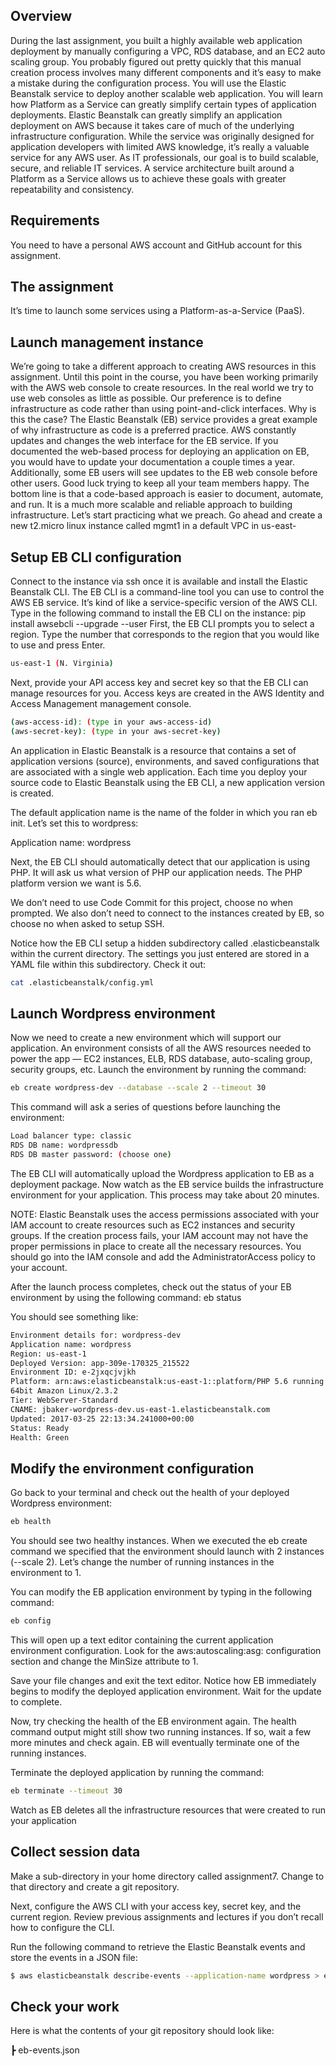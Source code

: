 ## Overview 
During the last assignment, you built a highly available web application deployment by manually configuring a VPC, RDS database, and an EC2 auto scaling group. You probably figured out pretty quickly that this manual creation process involves many different components and it’s easy to make a mistake during the configuration process. 
You will use the Elastic Beanstalk service to deploy another scalable web application. You will learn how Platform as a Service can greatly simplify certain types of application deployments. 
Elastic Beanstalk can greatly simplify an application deployment on AWS because it takes care of much of the underlying infrastructure configuration. While the service was originally designed for application developers with limited AWS knowledge, it’s really a valuable service for any AWS user. As IT professionals, our goal is to build scalable, secure, and reliable IT services. A service architecture built around a Platform as a Service allows us to achieve these goals with greater repeatability and consistency.

## Requirements 
You need to have a personal AWS account and GitHub account for this assignment. 

## The assignment 
It’s time to launch some services using a Platform-as-a-Service (PaaS).

## Launch management instance 
We’re going to take a different approach to creating AWS resources in this assignment. Until this point in the course, you have been working primarily with the AWS web console to create resources. In the real world we try to use web consoles as little as possible. Our preference is to define infrastructure as code rather than using point-and-click interfaces. 
Why is this the case? The Elastic Beanstalk (EB) service provides a great example of why infrastructure as code is a preferred practice. AWS constantly updates and changes the web interface for the EB service. If you documented the web-based process for deploying an application on EB, you would have to update your documentation a couple times a year. Additionally, some EB users will see updates to the EB web console before other users. Good luck trying to keep all your team members happy. 
The bottom line is that a code-based approach is easier to document, automate, and run. It is a much more scalable and reliable approach to building infrastructure. Let’s start practicing what we preach. 
Go ahead and create a new t2.micro linux instance called mgmt1 in a default VPC in us-east-

## Setup EB CLI configuration 
Connect to the instance via ssh once it is available and install the Elastic Beanstalk CLI. The EB CLI is a command-line tool you can use to control the AWS EB service. It’s kind of like a service-specific version of the AWS CLI. Type in the following command to install the EB CLI on the instance: 
pip install awsebcli --upgrade --user 
First, the EB CLI prompts you to select a region. Type the number that corresponds to the region that you would like to use and press Enter. 
```sh
us-east-1 (N. Virginia) 
```
Next, provide your API access key and secret key so that the EB CLI can manage resources for you. Access keys are created in the AWS Identity and Access Management management console.
```sh
(aws-access-id): (type in your aws-access-id) 
(aws-secret-key): (type in your aws-secret-key) 
```
An application in Elastic Beanstalk is a resource that contains a set of application versions (source), environments, and saved configurations that are associated with a single web application. Each time you deploy your source code to Elastic Beanstalk using the EB CLI, a new application version is created. 

The default application name is the name of the folder in which you ran eb init. Let’s set this to wordpress: 

Application name: wordpress 

Next, the EB CLI should automatically detect that our application is using PHP. It will ask us what version of PHP our application needs. The PHP platform version we want is 5.6.

We don’t need to use Code Commit for this project, choose no when prompted. 
We also don’t need to connect to the instances created by EB, so choose no when asked to setup SSH. 

Notice how the EB CLI setup a hidden subdirectory called .elasticbeanstalk within the current directory. The settings you just entered are stored in a YAML file within this subdirectory. Check it out: 
```sh
cat .elasticbeanstalk/config.yml
```
## Launch Wordpress environment 
Now we need to create a new environment which will support our application. An environment consists of all the AWS resources needed to power the app — EC2 instances, ELB, RDS database, auto-scaling group, security groups, etc. Launch the environment by running the command: 
```sh
eb create wordpress-dev --database --scale 2 --timeout 30 
```
This command will ask a series of questions before launching the environment:
```sh
Load balancer type: classic 
RDS DB name: wordpressdb 
RDS DB master password: (choose one)
```
The EB CLI will automatically upload the Wordpress application to EB as a deployment package. Now watch as the EB service builds the infrastructure environment for your application. This process may take about 20 minutes. 

NOTE: Elastic Beanstalk uses the access permissions associated with your IAM account to create resources such as EC2 instances and security groups. If the creation process fails, your IAM account may not have the proper permissions in place to create all the necessary resources. You should go into the IAM console and add the AdministratorAccess policy to your account. 

After the launch process completes, check out the status of your EB environment by using the following command: 
eb status 

You should see something like: 
```sh
Environment details for: wordpress-dev 
Application name: wordpress 
Region: us-east-1 
Deployed Version: app-309e-170325_215522 
Environment ID: e-2jxqcjvjkh 
Platform: arn:aws:elasticbeanstalk:us-east-1::platform/PHP 5.6 running on 
64bit Amazon Linux/2.3.2 
Tier: WebServer-Standard 
CNAME: jbaker-wordpress-dev.us-east-1.elasticbeanstalk.com 
Updated: 2017-03-25 22:13:34.241000+00:00 
Status: Ready 
Health: Green
```

## Modify the environment configuration 
Go back to your terminal and check out the health of your deployed Wordpress environment: 
```sh
eb health
```
You should see two healthy instances. When we executed the eb create command we specified that the environment should launch with 2 instances (--scale 2). Let’s change the number of running instances in the environment to 1. 

You can modify the EB application environment by typing in the following command: 
```sh
eb config
```
This will open up a text editor containing the current application environment configuration. Look for the aws:autoscaling:asg: configuration section and change the MinSize attribute to 1. 

Save your file changes and exit the text editor. Notice how EB immediately begins to modify the deployed application environment. Wait for the update to complete. 

Now, try checking the health of the EB environment again. The health command output might still show two running instances. If so, wait a few more minutes and check again. EB will eventually terminate one of the running instances. 

Terminate the deployed application by running the command: 
```sh
eb terminate --timeout 30 
```

Watch as EB deletes all the infrastructure resources that were created to run your application

## Collect session data 
Make a sub-directory in your home directory called assignment7. Change to that directory and create a git repository. 

Next, configure the AWS CLI with your access key, secret key, and the current region. Review previous assignments and lectures if you don’t recall how to configure the CLI. 

Run the following command to retrieve the Elastic Beanstalk events and store the events in a JSON file: 
```sh
$ aws elasticbeanstalk describe-events --application-name wordpress > ebevents.json
```

## Check your work 
Here is what the contents of your git repository should look like:

┣ eb-events.json

